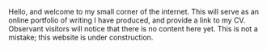Hello, and welcome to my small corner of the internet. This will serve as an online portfolio of writing I have produced, and provide a link to my CV. Observant visitors will notice that there is no content here yet. This is not a mistake; this website is under construction.
